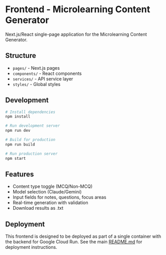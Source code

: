 # Frontend - Microlearning Content Generator

Next.js/React single-page application for the Microlearning Content Generator.

## Structure

- `pages/` - Next.js pages
- `components/` - React components
- `services/` - API service layer
- `styles/` - Global styles

## Development

```bash
# Install dependencies
npm install

# Run development server
npm run dev

# Build for production
npm run build

# Run production server
npm start
```

## Features

- Content type toggle (MCQ/Non-MCQ)
- Model selection (Claude/Gemini)
- Input fields for notes, questions, focus areas
- Real-time generation with validation
- Download results as .txt

## Deployment

This frontend is designed to be deployed as part of a single container with the backend for Google Cloud Run. See the main [README.md](../README.md) for deployment instructions.
